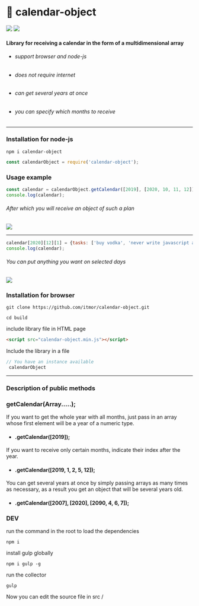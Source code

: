 # 📆 calendar-object 
![](https://img.shields.io/badge/licence-MIT-ff69b4) ![](https://img.shields.io/badge/version-v1.0-red)
#### Library for receiving a calendar in the form of a multidimensional array

  - ######  support browser and node-js
  - ######   does not require internet
  - ######  can get several years at once
  - ######   you can specify which months to receive
******
### Installation for node-js
```
npm i calendar-object
```

```Javascript
const calendarObject = require('calendar-object');
```
### Usage example
```javascript
const calendar = calendarObject.getCalendar([2019], [2020, 10, 11, 12]);
console.log(calendar);
```
###### After which you will receive an object of such a plan
![](https://i.ibb.co/YTPb7Fq/image.png)
******
```javascript
calendar[2020][12][1] = {tasks: ['buy vodka', 'never write javascript again']}
console.log(calendar);
```
###### You can put anything you want on selected days
![](https://i.ibb.co/PQMt1Cg/23.png)
### Installation for browser
```
git clone https://github.com/itmor/calendar-object.git
```
```
cd build
```
include library file in HTML page
```HTML
<script src="calendar-object.min.js"></script>
```
Include the library in a file
```Javascript
// You have an instance available
 calendarObject
```
******
### Description of public methods
### getCalendar(Array<Number>.....);
If you want to get the whole year with all months, just pass in an array whose first element will be a year of a numeric type.
- #### .getCalendar([2019]);

If you want to receive only certain months, indicate their index after the year.
- #### .getCalendar([2019, 1, 2, 5, 12]);


You can get several years at once by simply passing arrays as many times as necessary, as a result you get an object that will be several years old.
- #### .getCalendar([2007], [2020], [2090, 4, 6, 7]);

### DEV
run the command in the root to load the dependencies
```
npm i 
```

install gulp globally
```
npm i gulp -g
```
run the collector
```
gulp
```
Now you can edit the source file in src /
